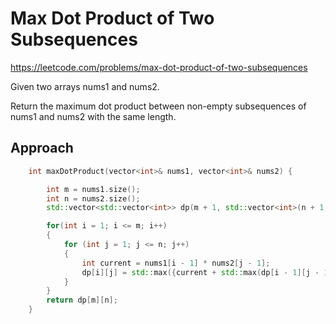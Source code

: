 # Max Dot Product of Two Subsequences

https://leetcode.com/problems/max-dot-product-of-two-subsequences

Given two arrays nums1 and nums2.

Return the maximum dot product between non-empty subsequences of nums1 and nums2 with the same length.

## Approach 

``` C++
    int maxDotProduct(vector<int>& nums1, vector<int>& nums2) {

        int m = nums1.size();
        int n = nums2.size();
        std::vector<std::vector<int>> dp(m + 1, std::vector<int>(n + 1, INT_MIN));

        for(int i = 1; i <= m; i++)
        {
            for (int j = 1; j <= n; j++)
            {
                int current = nums1[i - 1] * nums2[j - 1];
                dp[i][j] = std::max({current + std::max(dp[i - 1][j - 1], 0), dp[i - 1][j], dp[i][j - 1]});
            }
        }
        return dp[m][n];
    }
```